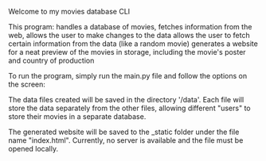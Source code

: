 Welcome to my movies database CLI

This program:
  handles a database of movies,
  fetches information from the web,
  allows the user to make changes to the data
  allows the user to fetch certain information from the data (like a random movie)
  generates a website for a neat preview of the movies in storage, including the movie's poster and country of production

To run the program, simply run the main.py file and follow the options on the screen:

The data files created will be saved in the directory '/data'.
Each file will store the data separately from the other files, allowing different "users" to store their movies in a separate database.

The generated website will be saved to the _static folder under the file name "index.html". Currently, no server is available and the file must be opened locally.
